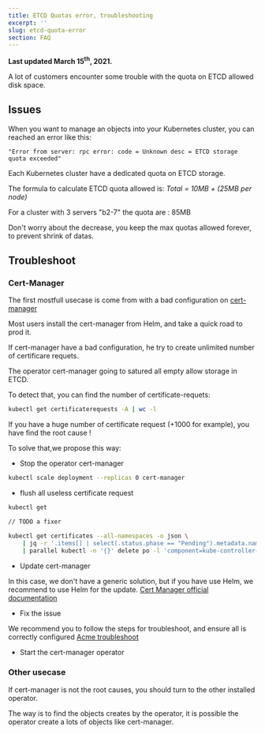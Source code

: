 ```yaml
---
title: ETCD Quotas error, troubleshooting
excerpt: ''
slug: etcd-quota-error
section: FAQ
---
```


**Last updated March 15<sup>th</sup>, 2021.**

A lot of customers encounter some trouble with the quota on ETCD allowed disk space.

## Issues

When you want to manage an objects into your Kubernetes cluster, you can reached an error like this:

```log
"Error from server: rpc error: code = Unknown desc = ETCD storage quota exceeded"
```

Each Kubernetes cluster have a dedicated quota on ETCD storage.

The formula to calculate ETCD quota allowed is: *Total = 10MB + (25MB per node)*

For a cluster with 3 servers "b2-7" the quota are : 85MB

Don't worry about the decrease, you keep the max quotas allowed forever, to prevent shrink of datas.

## Troubleshoot

### Cert-Manager

The first mostfull usecase is come from with a bad configuration on [cert-manager](https://cert-manager.io/docs/)

Most users install the cert-manager from Helm, and take a quick road to prod it.

If cert-manager have a bad configuration, he try to create unlimited number of certificare requets.

The operator cert-manager going to satured all empty allow storage in ETCD.

To detect that, you can find the number of certificate-requets:

```bash
kubectl get certificaterequests -A | wc -l
```

If you have a huge number of certificate request (+1000 for example), you have find the root cause !

To solve that,we propose this way:

* Stop the operator cert-manager

```bash
kubectl scale deployment --replicas 0 cert-manager
```

* flush all useless certificate request

```bash
kubectl get 

// TODO a fixer

kubectl get certificates --all-namespaces -o json \
    | jq -r '.items[] | select(.status.phase == "Pending").metadata.namespace' \
    | parallel kubectl -n '{}' delete po -l 'component=kube-controller-manager'
```

* Update cert-manager

In this case, we don't have a generic solution, but if you have use Helm, we recommend to use Helm for the update.
[Cert Manager official documentation](https://cert-manager.io/docs/installation/kubernetes/)

* Fix the issue

We recommend you to follow the steps for troubleshoot, and ensure all is correctly configured
[Acme troubleshoot](https://cert-manager.io/docs/faq/acme/)

* Start the cert-manager operator

### Other usecase

If cert-manager is not the root causes, you should turn to the other installed operator.

The way is to find the objects creates by the operator, it is possible the operator create a lots of objects like cert-manager.
